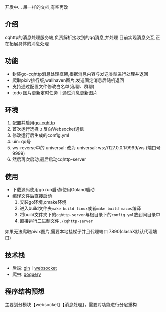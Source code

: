开发中... 屎一样的文档,有空再改
## 介绍
cqhttp的消息处理服务端,负责解析接收到的qq消息,并处理
目前实现消息交互,正在拓展具体的消息处理

## 功能
* 封装go-cqhttp消息处理框架,根据消息内容与发送类型进行处理并返回
* 爬取pixiv排行版,wallhaven图片,发送固定消息后随机返回
* 支持通过配置文件修改白名单(私聊、群聊)
* todo 图片更新定时任务｜通过消息更新图片

## 环境
1. 配置并启用[go-cqhttp](https://docs.go-cqhttp.org/)
2. 首次运行选择 `3` 反向Websocket通信
3. 修改运行后生成的config.yml
4. uin: qq号
5. ws-reverse中的 universal: 改为 universal: ws://127.0.0.1:9999/ws (端口号9999)
6. 然后再次启动,最后启动cqhttp-server

## 使用
* 下载源码使用go run启动/使用Goland启动
* 编译文件后直接启动
  1. 安装go环境,cmake环境
  2. 进入build文件夹`make build linux`或者`make build macos`编译
  3. 将build文件夹下的`cqhttp-server`与根目录下的`config.yml`放到同目录中
  4. 直接运行二进制文件`./cqhttp-server`

如果无法爬取pivix图片,需要本地挂梯子并且代理端口 7890(clashX默认代理端口)

## 技术栈
* 后端: [gin](github.com/gin-gonic/gin)｜[websocket](github.com/gorilla/websocket)
* 爬虫: [goquery](github.com/PuerkitoBio/goquery)

## 程序结构预想
主要划分模块【websocket】【消息处理】，需要对功能进行分层重构
